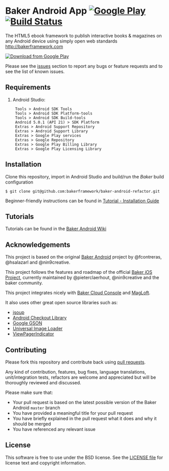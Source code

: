 # Baker Android App  [![Google Play](http://developer.android.com/images/brand/en_generic_rgb_wo_45.png)](https://play.google.com/store/apps/details?id=com.magloft.demo) [![Build Status](https://travis-ci.org/bakerframework/baker-android-refactor.png)](https://travis-ci.org/bakerframework/baker-android-refactor)

The HTML5 ebook framework to publish interactive books & magazines on any Android device using simply open web standards http://bakerframework.com

[![Download from Google Play](http://magloft-static.s3.amazonaws.com/baker-screen.png)](https://play.google.com/store/apps/details?id=com.magloft.demo)


Please see the [issues](https://github.com/bakerframework/baker-android-refactor/issues) section to
report any bugs or feature requests and to see the list of known issues.

## Requirements

1. Android Studio:

        Tools > Android SDK Tools
        Tools > Android SDK Platform-tools
        Tools > Android SDK Build-tools
        Android 5.0.1 (API 21) > SDK Platform
        Extras > Android Support Repository
        Extras > Android Support Library
        Extras > Google Play services
        Extras > Google Repository
        Extras > Google Play Billing Library
        Extras > Google Play Licensing Library

## Installation
Clone this repository, import in Android Studio and build/run the _Baker_ build configuration

    $ git clone git@github.com:bakerframework/baker-android-refactor.git

Beginner-friendly instructions can be found in [Tutorial - Installation Guide](https://github.com/bakerframework/baker-android-refactor/wiki/Tutorial---Installation-Guide)

## Tutorials

Tutorials can be found in the [Baker Android Wiki](https://github.com/bakerframework/baker-android-refactor/wiki)

## Acknowledgements

This project is based on the original [Baker Android](https://github.com/bakerframework/baker-android) project by @fcontreras, @hsalazarl and @nin9creative.

This project follows the features and roadmap of the official [Baker iOS Project](https://github.com/bakerframework/baker), currently maintained by @pieterclaerhout, @nin9creative and the baker community.

This project integrates nicely with [Baker Cloud Console](http://www.bakerframework.com/bakercloudce/) and [MagLoft](http://www.magloft.com).

It also uses other great open source libraries such as:

* [jsoup](https://github.com/jhy/jsoup)
* [Android Checkout Library](https://github.com/serso/android-checkout)
* [Google GSON](https://code.google.com/p/google-gson)
* [Universal Image Loader](https://github.com/nostra13/Android-Universal-Image-Loader)
* [ViewPagerIndicator](https://github.com/JakeWharton/Android-ViewPagerIndicator)

## Contributing

Please fork this repository and contribute back using
[pull requests](https://github.com/bakerframework/baker-android-refactor/pulls).

Any kind of contribution, features, bug fixes, language translations, unit/integration tests, refactors are welcome and appreciated but will be thoroughly reviewed and discussed.

Please make sure that:

* Your pull request is based on the latest possible version of the Baker Android `master` branch
* You have provided a meaningful title for your pull request
* You have briefly explained in the pull request what it does and why it should be merged
* You have referenced any relevant issue

## License

This software is free to use under the BSD license.
See the [LICENSE file][] for license text and copyright information.


[LICENSE file]: https://github.com/bakerframework/baker-android-refactor/blob/master/LICENSE.md
